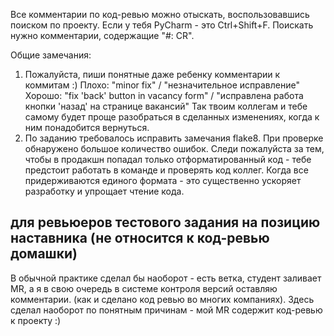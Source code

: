 Все комментарии по код-ревью можно отыскать, воспользовавшись поиском по проекту.
Если у тебя PyCharm - это Ctrl+Shift+F. Поискать нужно комментарии, содержащие "#: CR".

Общие замечания:
1. Пожалуйста, пиши понятные даже ребенку комментарии к коммитам :)
Плохо: "minor fix" / "незначительное исправление"
Хорошо: "fix 'back' button in vacancy form" / "исправлена работа кнопки 'назад' на странице вакансий"
Так твоим коллегам и тебе самому будет проще разобраться в сделанных изменениях, когда к ним понадобится вернуться. 
2. По заданию требовалось исправить замечания flake8. При проверке обнаружено большое количество ошибок. Следи пожалуйста за тем, чтобы в продакшн попадал только отформатированный код - тебе предстоит работать в команде и проверять код коллег. 
Когда все придерживаются единого формата - это существенно ускоряет разработку и упрощает чтение кода.

## для ревьюеров тестового задания на позицию наставника (не относится к код-ревью домашки)
В обычной практике сделал бы наоборот - есть ветка, студент заливает MR, 
а я в свою очередь в системе контроля версий оставляю комментарии. (как и сделано код ревью во многих компаниях).
Здесь сделал наоборот по понятным причинам - мой MR содержит код-ревью к проекту :)